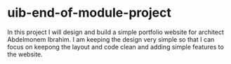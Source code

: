 # uib-end-of-module-project

In this project I will design and build a simple portfolio website for architect Abdelmonem Ibrahim. I am keeping the design very simple so that I can focus on keepong the layout and code clean and adding simple features to the website. 

